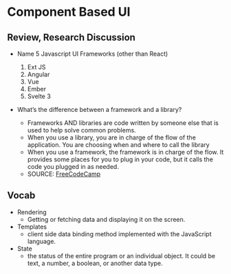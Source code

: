 # Component Based UI

## Review, Research Discussion

* Name 5 Javascript UI Frameworks (other than React)
  1. Ext JS
  2. Angular
  3. Vue
  4. Ember
  5. Svelte 3
 
* What’s the difference between a framework and a library?
  - Frameworks AND libraries are code written by someone else that is used to help solve common problems.
  - When you use a library, you are in charge of the flow of the application. You are choosing when and where to call the library
  - When you use a framework, the framework is in charge of the flow. It provides some places for you to plug in your code, but it calls the code you plugged in as needed.
  - SOURCE: [FreeCodeCamp](https://www.freecodecamp.org/news/the-difference-between-a-framework-and-a-library-bd133054023f/)

## Vocab

* Rendering
  - Getting or fetching data and displaying it on the screen.
* Templates
  - client side data binding method implemented with the JavaScript language.
* State
  - the status of the entire program or an individual object. It could be text, a number, a boolean, or another data type.